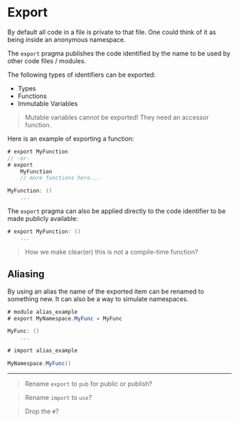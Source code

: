 # Export

By default all code in a file is private to that file. One could think of it as being inside an anonymous namespace.

The `export` pragma publishes the code identified by the name to be used by other code files / modules.

The following types of identifiers can be exported:

- Types
- Functions
- Immutable Variables

> Mutable variables cannot be exported! They need an accessor function.

Here is an example of exporting a function:

```C#
# export MyFunction
// -or-
# export
    MyFunction
    // more functions here...

MyFunction: ()
    ...
```

The `export` pragma can also be applied directly to the code identifier to be made publicly available:

```C#
# export MyFunction: ()
    ...
```

> How we make clear(er) this is not a compile-time function?

## Aliasing

By using an alias the name of the exported item can be renamed to something new. It can also be a way to simulate namespaces.

```C#
# module alias_example
# export MyNamespace.MyFunc = MyFunc

MyFunc: ()
    ...
```

```C#
# import alias_example

MyNamespace.MyFunc()
```

---

> Rename `export` to `pub` for public or publish?

> Rename `import` to `use`?

> Drop the `#`?

